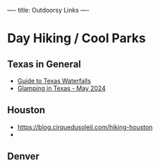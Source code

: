 —-
title: Outdoorsy Links
—-

# Day Hiking / Cool Parks

## Texas in General
- [Guide to Texas Waterfalls](https://www.houstoniamag.com/travel-and-outdoors/waterfalls-texas)
- [Glamping in Texas - May 2024](https://www.houstoniamag.com/travel-and-outdoors/best-glamping-spots-texas) 

## Houston
- https://blog.cirquedusoleil.com/hiking-houston
- 

## Denver